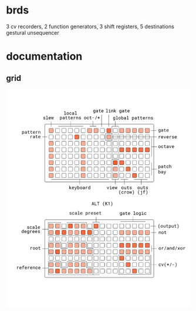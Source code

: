 # brds

3 cv recorders, 2 function generators, 3 shift registers, 5 destinations
gestural unsequencer

# documentation

## grid

![brds grid docs](doc/brds.png)
